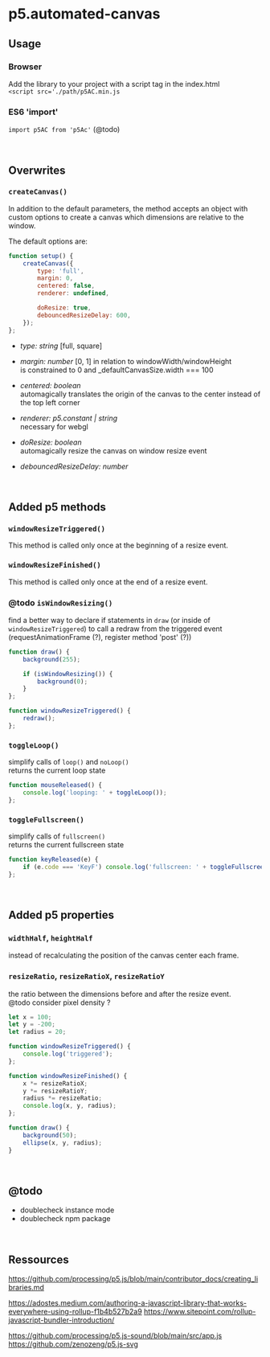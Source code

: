 # p5.automated-canvas

## Usage

### Browser
Add the library to your project with a script tag in the index.html<br>
`<script src='./path/p5AC.min.js`

### ES6 'import'
`import p5AC from 'p5Ac'` (@todo)

<br>

## Overwrites

### `createCanvas()`<br>
In addition to the default parameters, the method accepts an object with custom options to create a canvas which dimensions are relative to the window.

The default options are:

```js
function setup() {
	createCanvas({
		type: 'full',
		margin: 0,
		centered: false,
		renderer: undefined,

		doResize: true,
		debouncedResizeDelay: 600,
	});
};
```

* *type: string* [full, square]

* *margin: number* [0, 1]
in relation to windowWidth/windowHeight<br>
is constrained to 0 and _defaultCanvasSize.width === 100

* *centered: boolean*<br>
automagically translates the origin of the canvas to the center instead of the top left corner

* *renderer: p5.constant | string*<br>
necessary for webgl

* *doResize: boolean*<br>
automagically resize the canvas on window resize event

* *debouncedResizeDelay: number*<br>

<br>

## Added p5 methods

### `windowResizeTriggered()`
This method is called only once at the beginning of a resize event.

### `windowResizeFinished()`
This method is called only once at the end of a resize event.

### @todo `isWindowResizing()`
find a better way to declare if statements in `draw` (or inside of `windowResizeTriggered`) to call a redraw from the triggered event (requestAnimationFrame (?), register method 'post' (?))

```js
function draw() {
	background(255);

	if (isWindowResizing()) {
		background(0);
	}
};

function windowResizeTriggered() {
	redraw();
};
```

### `toggleLoop()`<br>
simplify calls of `loop()` and `noLoop()`<br>
returns the current loop state

```js
function mouseReleased() {
	console.log('looping: ' + toggleLoop());
};
```

### `toggleFullscreen()`<br>
simplify calls of `fullscreen()`<br>
returns the current fullscreen state

```js
function keyReleased(e) {
	if (e.code === 'KeyF') console.log('fullscreen: ' + toggleFullscreen());
};
```
<br>

## Added p5 properties

### `widthHalf`, `heightHalf`<br>
instead of recalculating the position of the canvas center each frame.

### `resizeRatio`, `resizeRatioX`, `resizeRatioY`
the ratio between the dimensions before and after the resize event.<br>
@todo consider pixel density ?

```js
let x = 100;
let y = -200;
let radius = 20;

function windowResizeTriggered() {
	console.log('triggered');
};

function windowResizeFinished() {
	x *= resizeRatioX;
	y *= resizeRatioY;
	radius *= resizeRatio;
	console.log(x, y, radius);
};

function draw() {
	background(50);
	ellipse(x, y, radius);
}
```
<br>

## @todo

* doublecheck instance mode
* doublecheck npm package

<br>

## Ressources
https://github.com/processing/p5.js/blob/main/contributor_docs/creating_libraries.md

https://adostes.medium.com/authoring-a-javascript-library-that-works-everywhere-using-rollup-f1b4b527b2a9
https://www.sitepoint.com/rollup-javascript-bundler-introduction/

https://github.com/processing/p5.js-sound/blob/main/src/app.js
https://github.com/zenozeng/p5.js-svg
